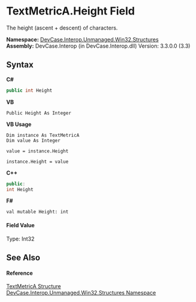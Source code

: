 # TextMetricA.Height Field
 

The height (ascent + descent) of characters.

**Namespace:**&nbsp;<a href="N_DevCase_Interop_Unmanaged_Win32_Structures">DevCase.Interop.Unmanaged.Win32.Structures</a><br />**Assembly:**&nbsp;DevCase.Interop (in DevCase.Interop.dll) Version: 3.3.0.0 (3.3)

## Syntax

**C#**<br />
``` C#
public int Height
```

**VB**<br />
``` VB
Public Height As Integer
```

**VB Usage**<br />
``` VB Usage
Dim instance As TextMetricA
Dim value As Integer

value = instance.Height

instance.Height = value
```

**C++**<br />
``` C++
public:
int Height
```

**F#**<br />
``` F#
val mutable Height: int
```


#### Field Value
Type: Int32

## See Also


#### Reference
<a href="T_DevCase_Interop_Unmanaged_Win32_Structures_TextMetricA">TextMetricA Structure</a><br /><a href="N_DevCase_Interop_Unmanaged_Win32_Structures">DevCase.Interop.Unmanaged.Win32.Structures Namespace</a><br />